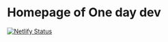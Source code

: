 Homepage of One day dev
=======================

[![Netlify Status](https://api.netlify.com/api/v1/badges/b0a5fefc-63c3-433c-99e4-11aaa5e91ecc/deploy-status)](https://app.netlify.com/sites/priceless-poitras-179f61/deploys)
